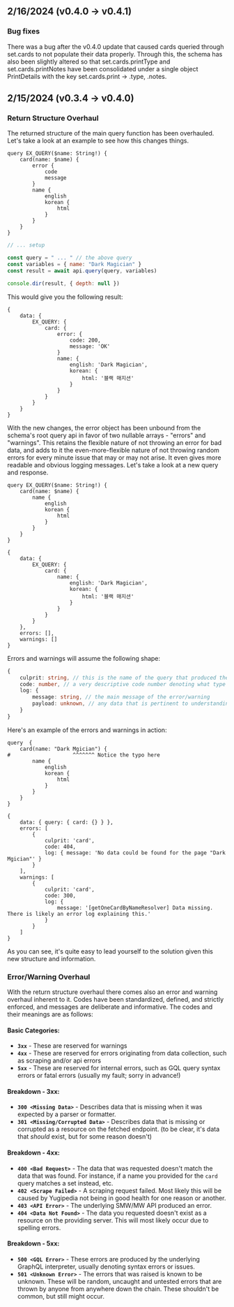 ## 2/16/2024 (v0.4.0 -> v0.4.1)

### Bug fixes

There was a bug after the v0.4.0 update that caused cards queried through set.cards to not populate their data properly. Through this, the schema has also been slightly altered so that set.cards.printType and set.cards.printNotes have been consolidated under a single object PrintDetails with the key set.cards.print -> .type, .notes.

## 2/15/2024 (v0.3.4 -> v0.4.0)

### Return Structure Overhaul

The returned structure of the main query function has been overhauled. Let's take a look at an example to see how this changes things.

```gql
query EX_QUERY($name: String!) {
    card(name: $name) {
        error {
            code
            message
        }
        name {
            english
            korean {
                html
            }
        }
    }
}
```

```js
// ... setup

const query = " ... " // the above query
const variables = { name: "Dark Magician" }
const result = await api.query(query, variables)

console.dir(result, { depth: null })
```

This would give you the following result:

```shell
{
    data: {
        EX_QUERY: {
            card: {
                error: {
                    code: 200,
                    message: 'OK'
                }
                name: {
                    english: 'Dark Magician',
                    korean: {
                        html: '블랙 매지션'
                    }
                }
            }
        }
    }
}
```

With the new changes, the error object has been unbound from the schema's root query api in favor of two nullable arrays - "errors" and "warnings". This retains the flexible nature of not throwing an error for bad data, and adds to it the even-more-flexible nature of not throwing random errors for every minute issue that may or may not arise. It even gives more readable and obvious logging messages. Let's take a look at a new query and response.

```gql
query EX_QUERY($name: String!) {
    card(name: $name) {
        name {
            english
            korean {
                html
            }
        }
    }
}
```

```shell
{
    data: {
        EX_QUERY: {
            card: {
                name: {
                    english: 'Dark Magician',
                    korean: {
                        html: '블랙 매지션'
                    }
                }
            }
        }
    },
    errors: [],
    warnings: []
}
```

Errors and warnings will assume the following shape:

```ts
{
    culprit: string, // this is the name of the query that produced the error/warning
    code: number, // a very descriptive code number denoting what type of error/warning it is
    log: {
        message: string, // the main message of the error/warning
        payload: unknown, // any data that is pertinent to understanding the error/warning
    }
}
```

Here's an example of the errors and warnings in action:

```gql
query  {              
    card(name: "Dark Mgician") { 
#                    ^^^^^^^ Notice the typo here        
        name {
            english
            korean {
                html
            }
        }
    }
}
```

```shell
{
    data: { query: { card: {} } },
    errors: [
        {
            culprit: 'card',
            code: 404,
            log: { message: 'No data could be found for the page "Dark Mgician"' }
        }
    ],
    warnings: [
        {
            culprit: 'card',
            code: 300,
            log: {
                message: '[getOneCardByNameResolver] Data missing. There is likely an error log explaining this.'
            }
        }
    ]
}
```

As you can see, it's quite easy to lead yourself to the solution given this new structure and information.

### Error/Warning Overhaul

With the return structure overhaul there comes also an error and warning overhaul inherent to it. Codes have been standardized, defined, and strictly enforced, and messages are deliberate and informative. The codes and their meanings are as follows:

#### Basic Categories:

* __`3xx`__ - These are reserved for warnings
* __`4xx`__ - These are reserved for errors originating from data collection, such as scraping and/or api errors
* __`5xx`__ - These are reserved for internal errors, such as GQL query syntax errors or fatal errors (usually my fault; sorry in advance!)

#### Breakdown - 3xx:

* __`300 <Missing Data>`__ - Describes data that is missing when it was expected by a parser or formatter.
* __`301 <Missing/Corrupted Data>`__ - Describes data that is missing or corrupted as a resource on the fetched endpoint. (to be clear, it's data that _should_ exist, but for some reason doesn't)

#### Breakdown - 4xx:

* __`400 <Bad Request>`__ - The data that was requested doesn't match the data that was found. For instance, if a name you provided for the `card` query matches a set instead, etc.
* __`402 <Scrape Failed>`__ - A scraping request failed. Most likely this will be caused by Yugipedia not being in good health for one reason or another.
* __`403 <API Error>`__ - The underlying SMW/MW API produced an error.
* __`404 <Data Not Found>`__ - The data you requested doesn't exist as a resource on the providing server. This will most likely occur due to spelling errors.

#### Breakdown - 5xx:
* __`500 <GQL Error>`__ - These errors are produced by the underlying GraphQL interpreter, usually denoting syntax errors or issues.
* __`501 <Unknown Error>`__ - The errors that was raised is known to be unknown. These will be random, uncaught and untested errors that are thrown by anyone from anywhere down the chain. These shouldn't be common, but still might occur.
